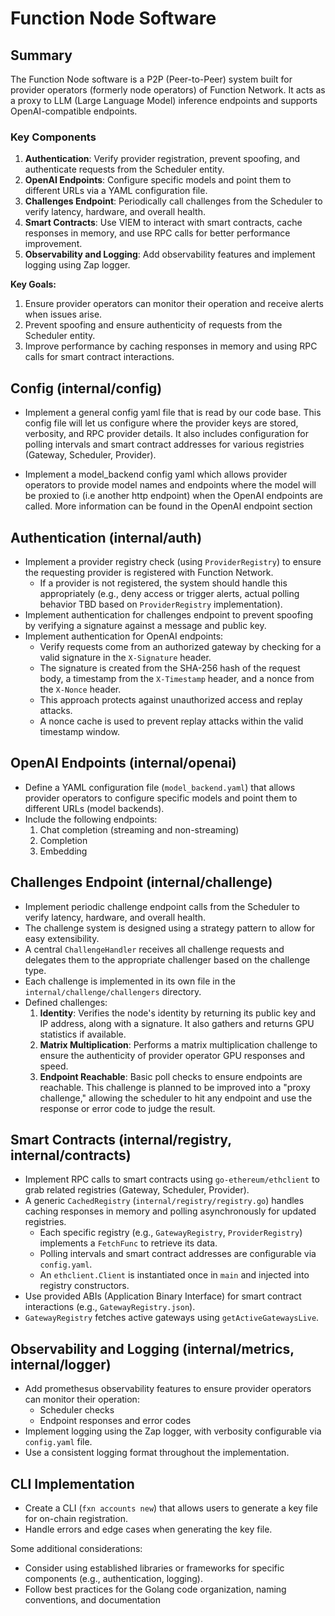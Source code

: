 # Function Node Software 

## Summary

The Function Node software is a P2P (Peer-to-Peer) system built for provider 
operators (formerly node operators) of Function Network. It acts as a proxy to LLM (Large Language 
Model) inference endpoints and supports OpenAI-compatible endpoints.

### Key Components
1. **Authentication**: Verify provider registration, prevent spoofing, and 
authenticate requests from the Scheduler entity.
2. **OpenAI Endpoints**: Configure specific models and point them to 
different URLs via a YAML configuration file.
3. **Challenges Endpoint**: Periodically call challenges from the 
Scheduler to verify latency, hardware, and overall health.
4. **Smart Contracts**: Use VIEM to interact with smart contracts, cache 
responses in memory, and use RPC calls for better performance improvement.
5. **Observability and Logging**: Add observability features and implement 
logging using Zap logger.

**Key Goals:**
1. Ensure provider operators can monitor their operation and receive alerts 
when issues arise.
2. Prevent spoofing and ensure authenticity of requests from the Scheduler 
entity.
3. Improve performance by caching responses in memory and using RPC calls 
for smart contract interactions.


## Config (internal/config)
* Implement a general config yaml file that is read by our code base. This config file will let us configure where the provider keys are stored, verbosity, and RPC provider details. It also includes configuration for polling intervals and smart contract addresses for various registries (Gateway, Scheduler, Provider).

* Implement a model_backend config yaml which allows provider operators to provide model names and endpoints where the model will be proxied to (i.e another http endpoint) when the OpenAI endpoints are called. More information can be found in the OpenAI endpoint section

## Authentication (internal/auth)

* Implement a provider registry check (using `ProviderRegistry`) to ensure the requesting provider is
registered with Function Network.
    + If a provider is not registered, the system should handle this appropriately (e.g., deny access or trigger alerts, actual polling behavior TBD based on `ProviderRegistry` implementation).
* Implement authentication for challenges endpoint to prevent spoofing by verifying a signature against a message and public key.
* Implement authentication for OpenAI endpoints:
    + Verify requests come from an authorized gateway by checking for a valid signature in the `X-Signature` header.
    + The signature is created from the SHA-256 hash of the request body, a timestamp from the `X-Timestamp` header, and a nonce from the `X-Nonce` header.
    + This approach protects against unauthorized access and replay attacks.
    + A nonce cache is used to prevent replay attacks within the valid timestamp window.

## OpenAI Endpoints (internal/openai)

* Define a YAML configuration file (`model_backend.yaml`) that allows provider 
operators to configure specific models and point them to different URLs 
(model backends).
* Include the following endpoints:
	1. Chat completion (streaming and non-streaming)
	2. Completion
	3. Embedding

## Challenges Endpoint (internal/challenge)

* Implement periodic challenge endpoint calls from the Scheduler to verify latency, hardware, and overall health.
* The challenge system is designed using a strategy pattern to allow for easy extensibility.
* A central `ChallengeHandler` receives all challenge requests and delegates them to the appropriate challenger based on the challenge type.
* Each challenge is implemented in its own file in the `internal/challenge/challengers` directory.
* Defined challenges:
	1. **Identity**: Verifies the node's identity by returning its public key and IP address, along with a signature. It also gathers and returns GPU statistics if available.
	2. **Matrix Multiplication**: Performs a matrix multiplication challenge to ensure the authenticity of provider operator GPU responses and speed.
	3. **Endpoint Reachable**: Basic poll checks to ensure endpoints are reachable. This challenge is planned to be improved into a "proxy challenge," allowing the scheduler to hit any endpoint and use the response or error code to judge the result.

## Smart Contracts (internal/registry, internal/contracts)

* Implement RPC calls to smart contracts using `go-ethereum/ethclient` to grab related registries (Gateway, Scheduler, Provider).
* A generic `CachedRegistry` (`internal/registry/registry.go`) handles caching responses in memory and polling asynchronously for updated registries.
    + Each specific registry (e.g., `GatewayRegistry`, `ProviderRegistry`) implements a `FetchFunc` to retrieve its data.
    + Polling intervals and smart contract addresses are configurable via `config.yaml`.
    + An `ethclient.Client` is instantiated once in `main` and injected into registry constructors.
* Use provided ABIs (Application Binary Interface) for smart contract interactions (e.g., `GatewayRegistry.json`).
* `GatewayRegistry` fetches active gateways using `getActiveGatewaysLive`.

## Observability and Logging (internal/metrics, internal/logger)

* Add promethesus observability features to ensure provider operators can monitor their operation:
	+ Scheduler checks
	+ Endpoint responses and error codes
* Implement logging using the Zap logger, with verbosity configurable via 
`config.yaml` file.
* Use a consistent logging format throughout the implementation.

## CLI Implementation

* Create a CLI (`fxn accounts new`) that allows users to generate a key 
file for on-chain registration.
* Handle errors and edge cases when generating the key file.

Some additional considerations:
* Consider using established libraries or frameworks for specific 
components (e.g., authentication, logging).
* Follow best practices for the Golang code organization, naming conventions, and documentation
